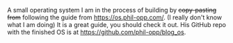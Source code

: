 A small operating system I am in the process of building by ~~copy-pasting from~~ following the guide from https://os.phil-opp.com/. (I really don't know what I am doing)
It is a great guide, you should check it out.
His GitHub repo with the finished OS is at https://github.com/phil-opp/blog_os.

